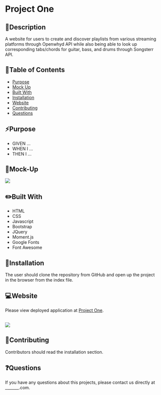 # Project One


## 💬Description
A website for users to create and discover playlists from various streaming platforms through Openwhyd API while also being able to look up corresponding tabs/chords for guitar, bass, and drums through Songsterr API.


## 📓Table of Contents
* [Purpose](#purpose)
* [Mock Up](#mock-up)
* [Built With](#built_with)
* [Installation](#installation)
* [Website](#website)
* [Contributing](#contributing)
* [Questions](#questions)


## ⚡Purpose 
* GIVEN ...
* WHEN I ...
* THEN I ...


## 🎨Mock-Up
![](mock-up.png)


## :pencil2:Built With
* HTML
* CSS
* Javascript
* Bootstrap
* JQuery
* Moment.js
* Google Fonts
* Font Awesome


## 🔌Installation
The user should clone the repository from GitHub and open up the project in the browser from the index file.


## 💻Website
Please view deployed application at [Project One](https://tpgent01.github.io/weather-dashboard/).

<br>![](website.gif)</br>


## 📌Contributing
Contributors should read the installation section.


## ❓Questions
If you have any questions about this projects, please contact us directly at _______.com. 
